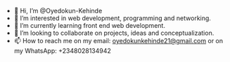 - 👋 Hi, I’m @Oyedokun-Kehinde
- 👀 I’m interested in web development, programming and networking.
- 🌱 I’m currently learning front end web development.
- 💞️ I’m looking to collaborate on projects, ideas and conceptualization.
- 📫 How to reach me on my email: oyedokunkehinde21@gmail.com or on my WhatsApp: +2348028134942


<!---
Oyedokun-Kehinde/Oyedokun-Kehinde is a ✨ special ✨ repository because its `README.md` (this file) appears on your GitHub profile.
You can click the Preview link to take a look at your changes.
--->
